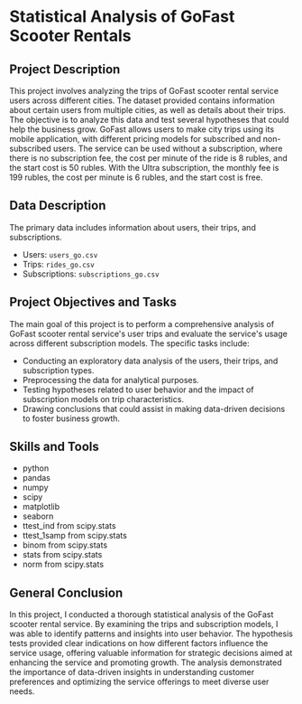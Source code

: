 # Statistical Analysis of GoFast Scooter Rentals

## Project Description
This project involves analyzing the trips of GoFast scooter rental service users across different cities. The dataset provided contains information about certain users from multiple cities, as well as details about their trips. The objective is to analyze this data and test several hypotheses that could help the business grow. GoFast allows users to make city trips using its mobile application, with different pricing models for subscribed and non-subscribed users. The service can be used without a subscription, where there is no subscription fee, the cost per minute of the ride is 8 rubles, and the start cost is 50 rubles. With the Ultra subscription, the monthly fee is 199 rubles, the cost per minute is 6 rubles, and the start cost is free.

## Data Description
The primary data includes information about users, their trips, and subscriptions.
- Users: `users_go.csv`
- Trips: `rides_go.csv`
- Subscriptions: `subscriptions_go.csv`

## Project Objectives and Tasks
The main goal of this project is to perform a comprehensive analysis of GoFast scooter rental service's user trips and evaluate the service's usage across different subscription models. The specific tasks include:
- Conducting an exploratory data analysis of the users, their trips, and subscription types.
- Preprocessing the data for analytical purposes.
- Testing hypotheses related to user behavior and the impact of subscription models on trip characteristics.
- Drawing conclusions that could assist in making data-driven decisions to foster business growth.

## Skills and Tools
- python
- pandas
- numpy
- scipy
- matplotlib
- seaborn
- ttest_ind from scipy.stats
- ttest_1samp from scipy.stats
- binom from scipy.stats
- stats from scipy.stats
- norm from scipy.stats

## General Conclusion
In this project, I conducted a thorough statistical analysis of the GoFast scooter rental service. By examining the trips and subscription models, I was able to identify patterns and insights into user behavior. The hypothesis tests provided clear indications on how different factors influence the service usage, offering valuable information for strategic decisions aimed at enhancing the service and promoting growth. The analysis demonstrated the importance of data-driven insights in understanding customer preferences and optimizing the service offerings to meet diverse user needs.
